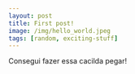 ```yaml
---
layout: post
title: First post!
image: /img/hello_world.jpeg
tags: [random, exciting-stuff]
---
```


Consegui fazer essa cacilda pegar!